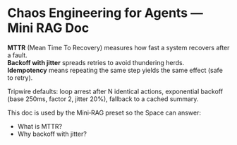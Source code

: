 # Chaos Engineering for Agents — Mini RAG Doc

**MTTR** (Mean Time To Recovery) measures how fast a system recovers after a fault.  
**Backoff with jitter** spreads retries to avoid thundering herds.  
**Idempotency** means repeating the same step yields the same effect (safe to retry).

Tripwire defaults: loop arrest after N identical actions, exponential backoff (base 250ms, factor 2, jitter 20%), fallback to a cached summary.

This doc is used by the Mini‑RAG preset so the Space can answer:
- What is MTTR?
- Why backoff with jitter?
